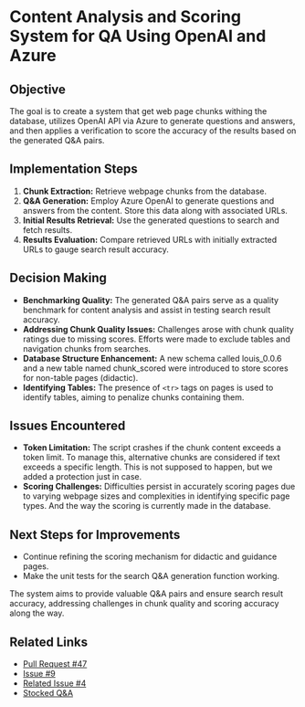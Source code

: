 # Content Analysis and Scoring System for QA Using OpenAI and Azure

## Objective
The goal is to create a system that get web page chunks withing the database,
utilizes OpenAI API via Azure to generate questions and answers, and then
applies a verification to score the accuracy of the results based on the
generated Q&A pairs.

## Implementation Steps
1. **Chunk Extraction:** Retrieve webpage chunks from the database.
2. **Q&A Generation:** Employ Azure OpenAI to generate questions and answers
   from the content. Store this data along with associated URLs.
3. **Initial Results Retrieval:** Use the generated questions to search and
   fetch results.
4. **Results Evaluation:** Compare retrieved URLs with initially extracted URLs
   to gauge search result accuracy.

## Decision Making
- **Benchmarking Quality:** The generated Q&A pairs serve as a quality benchmark
  for content analysis and assist in testing search result accuracy.
- **Addressing Chunk Quality Issues:** Challenges arose with chunk quality
  ratings due to missing scores. Efforts were made to exclude tables and
  navigation chunks from searches.
- **Database Structure Enhancement:** A new schema called louis_0.0.6 and a new
  table named chunk_scored were introduced to store scores for non-table pages
  (didactic).
- **Identifying Tables:** The presence of `<tr>` tags on pages is used to identify
  tables, aiming to penalize chunks containing them.

## Issues Encountered
- **Token Limitation:** The script crashes if the chunk content exceeds a token
  limit. To manage this, alternative chunks are considered if text exceeds a
  specific length. This is not supposed to happen, but we added a protection
  just in case.
- **Scoring Challenges:** Difficulties persist in accurately scoring pages due
  to varying webpage sizes and complexities in identifying specific page types.
  And the way the scoring is currently made in the database.

## Next Steps for Improvements
- Continue refining the scoring mechanism for didactic and guidance pages.
- Make the unit tests for the search Q&A generation function working.

The system aims to provide valuable Q&A pairs and ensure search result accuracy,
addressing challenges in chunk quality and scoring accuracy along the way.

## Related Links
- [Pull Request #47](https://github.com/ai-cfia/ailab-db/pull/47)
- [Issue #9](https://github.com/ai-cfia/ailab-db/issues/9)
- [Related Issue #4](https://github.com/ai-cfia/finesse-data/issues/4)
- [Stocked
  Q&A](https://github.com/ai-cfia/finesse-data/tree/issue4-new-qna-for-search-jt)
